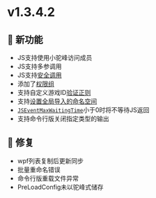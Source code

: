 # v1.3.4.2

## 🚀 新功能

- JS支持使用小驼峰访问成员
- JS支持多参调用
- JS支持[安全调用](../development/function/serein#安全调用函数)
- 添加了[权限组](../development/permissionGroup)
- 支持自定义游戏ID[验证正则](../guide/member#食用方法)
- 支持[设置全局导入的命名空间](../tutorial/hiddenSettings#jsglobalassemblies)
- [`JSEventMaxWaitingTime`](../tutorial/hiddenSettings#jseventmaxwaitingtime)小于0时将不等待JS返回
- 支持命令行版关闭指定类型的输出

## 🐛 修复

- wpf列表复制后更新同步
- 批量重命名错误
- 命令行版重载文件异常
- PreLoadConfig未以驼峰式储存
  